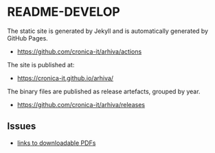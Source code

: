 # README-DEVELOP

The static site is generated by Jekyll and is automatically
generated by GitHub Pages.

- <https://github.com/cronica-it/arhiva/actions>

The site is published at:

- <https://cronica-it.github.io/arhiva/>

The binary files are published as release artefacts, grouped by year.

- <https://github.com/cronica-it/arhiva/releases>

## Issues

- [links to downloadable PDFs](https://github.com/facebook/docusaurus/discussions/9605)
